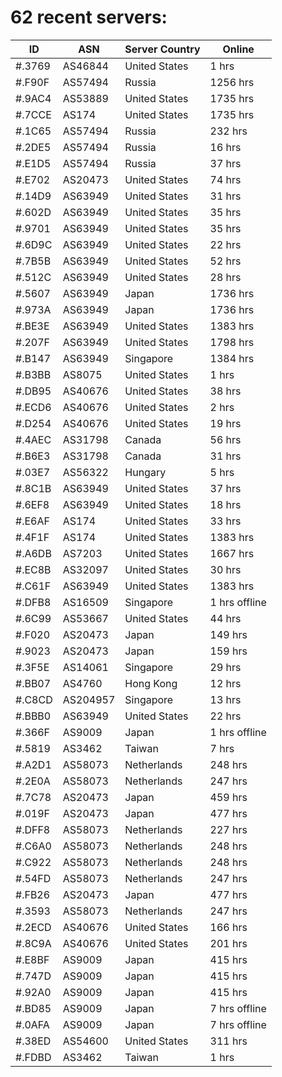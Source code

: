 # 62 recent servers:

| ID | ASN | Server Country | Online |
| ------ | ------ | ------ | ------ |
| #.3769 | AS46844 | United States | 1 hrs |
| #.F90F | AS57494 | Russia | 1256 hrs |
| #.9AC4 | AS53889 | United States | 1735 hrs |
| #.7CCE | AS174 | United States | 1735 hrs |
| #.1C65 | AS57494 | Russia | 232 hrs |
| #.2DE5 | AS57494 | Russia | 16 hrs |
| #.E1D5 | AS57494 | Russia | 37 hrs |
| #.E702 | AS20473 | United States | 74 hrs |
| #.14D9 | AS63949 | United States | 31 hrs |
| #.602D | AS63949 | United States | 35 hrs |
| #.9701 | AS63949 | United States | 35 hrs |
| #.6D9C | AS63949 | United States | 22 hrs |
| #.7B5B | AS63949 | United States | 52 hrs |
| #.512C | AS63949 | United States | 28 hrs |
| #.5607 | AS63949 | Japan | 1736 hrs |
| #.973A | AS63949 | Japan | 1736 hrs |
| #.BE3E | AS63949 | United States | 1383 hrs |
| #.207F | AS63949 | United States | 1798 hrs |
| #.B147 | AS63949 | Singapore | 1384 hrs |
| #.B3BB | AS8075 | United States | 1 hrs |
| #.DB95 | AS40676 | United States | 38 hrs |
| #.ECD6 | AS40676 | United States | 2 hrs |
| #.D254 | AS40676 | United States | 19 hrs |
| #.4AEC | AS31798 | Canada | 56 hrs |
| #.B6E3 | AS31798 | Canada | 31 hrs |
| #.03E7 | AS56322 | Hungary | 5 hrs |
| #.8C1B | AS63949 | United States | 37 hrs |
| #.6EF8 | AS63949 | United States | 18 hrs |
| #.E6AF | AS174 | United States | 33 hrs |
| #.4F1F | AS174 | United States | 1383 hrs |
| #.A6DB | AS7203 | United States | 1667 hrs |
| #.EC8B | AS32097 | United States | 30 hrs |
| #.C61F | AS63949 | United States | 1383 hrs |
| #.DFB8 | AS16509 | Singapore | 1 hrs offline |
| #.6C99 | AS53667 | United States | 44 hrs |
| #.F020 | AS20473 | Japan | 149 hrs |
| #.9023 | AS20473 | Japan | 159 hrs |
| #.3F5E | AS14061 | Singapore | 29 hrs |
| #.BB07 | AS4760 | Hong Kong | 12 hrs |
| #.C8CD | AS204957 | Singapore | 13 hrs |
| #.BBB0 | AS63949 | United States | 22 hrs |
| #.366F | AS9009 | Japan | 1 hrs offline |
| #.5819 | AS3462 | Taiwan | 7 hrs |
| #.A2D1 | AS58073 | Netherlands | 248 hrs |
| #.2E0A | AS58073 | Netherlands | 247 hrs |
| #.7C78 | AS20473 | Japan | 459 hrs |
| #.019F | AS20473 | Japan | 477 hrs |
| #.DFF8 | AS58073 | Netherlands | 227 hrs |
| #.C6A0 | AS58073 | Netherlands | 248 hrs |
| #.C922 | AS58073 | Netherlands | 248 hrs |
| #.54FD | AS58073 | Netherlands | 247 hrs |
| #.FB26 | AS20473 | Japan | 477 hrs |
| #.3593 | AS58073 | Netherlands | 247 hrs |
| #.2ECD | AS40676 | United States | 166 hrs |
| #.8C9A | AS40676 | United States | 201 hrs |
| #.E8BF | AS9009 | Japan | 415 hrs |
| #.747D | AS9009 | Japan | 415 hrs |
| #.92A0 | AS9009 | Japan | 415 hrs |
| #.BD85 | AS9009 | Japan | 7 hrs offline |
| #.0AFA | AS9009 | Japan | 7 hrs offline |
| #.38ED | AS54600 | United States | 311 hrs |
| #.FDBD | AS3462 | Taiwan | 1 hrs |

